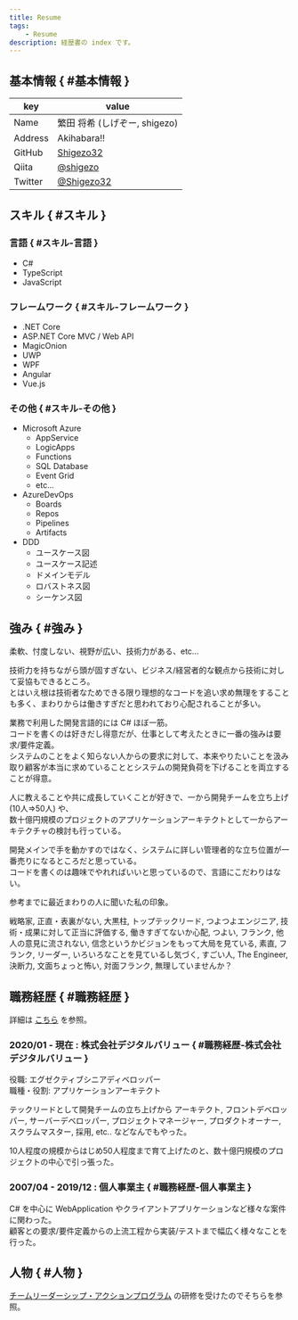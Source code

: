 ```yaml
---
title: Resume
tags:
    - Resume
description: 経歴書の index です。
---
```


## 基本情報 { #基本情報 }

|key|value|
|---|-----|
|Name|繁田 将希 (しげぞー, shigezo)|
|Address|Akihabara!!|
|GitHub|[Shigezo32](https://github.com/Shigezo32)|
|Qiita|[@shigezo](https://qiita.com/shigezo)|
|Twitter|[@Shigezo32](https://twitter.com/Shigezo32)|

## スキル { #スキル }

### 言語 { #スキル-言語 }

* C#
* TypeScript
* JavaScript

### フレームワーク { #スキル-フレームワーク }

* .NET Core
* ASP.NET Core MVC / Web API
* MagicOnion
* UWP
* WPF
* Angular
* Vue.js

### その他 { #スキル-その他 }

* Microsoft Azure
    * AppService
    * LogicApps
    * Functions
    * SQL Database
    * Event Grid
    * etc...
* AzureDevOps
    * Boards
    * Repos
    * Pipelines
    * Artifacts
* DDD
    * ユースケース図
    * ユースケース記述
    * ドメインモデル
    * ロバストネス図
    * シーケンス図

## 強み { #強み }

柔軟、忖度しない、視野が広い、技術力がある、etc...  

技術力を持ちながら頭が固すぎない、ビジネス/経営者的な観点から技術に対して妥協もできるところ。  
とはいえ根は技術者なためできる限り理想的なコードを追い求め無理をすることも多く、まわりからは働きすぎだと思われており心配されることが多い。  

業務で利用した開発言語的には C# ほぼ一筋。  
コードを書くのは好きだし得意だが、仕事として考えたときに一番の強みは要求/要件定義。  
システムのことをよく知らない人からの要求に対して、本来やりたいことを汲み取り顧客が本当に求めていることとシステムの開発負荷を下げることを両立することが得意。  

人に教えることや共に成長していくことが好きで、一から開発チームを立ち上げ (10人⇒50人) や、  
数十億円規模のプロジェクトのアプリケーションアーキテクトとして一からアーキテクチャの検討も行っている。  

開発メインで手を動かすのではなく、システムに詳しい管理者的な立ち位置が一番売りになるところだと思っている。  
コードを書くのは趣味でやれればいいと思っているので、言語にこだわりはない。  

参考までに最近まわりの人に聞いた私の印象。  

戦略家, 正直・表裏がない, 大黒柱, トップテックリード, つよつよエンジニア, 技術・成果に対して正当に評価する, 働きすぎてないか心配, つよい, フランク, 他人の意見に流されない, 信念というかビジョンをもって大局を見ている, 素直, フランク, リーダー, いろいろなことを見ているし気づく, すごい人, The Engineer, 決断力, 文面ちょっと怖い, 対面フランク, 無理していませんか？  

## 職務経歴 { #職務経歴 }

詳細は [こちら](./職務経歴詳細/) を参照。  

### 2020/01 - 現在 : 株式会社デジタルバリュー { #職務経歴-株式会社デジタルバリュー }

役職: エグゼクティブシニアディベロッパー  
職種・役割: アプリケーションアーキテクト  

テックリードとして開発チームの立ち上げから アーキテクト, フロントデベロッパー, サーバーデベロッパー, プロジェクトマネージャー, プロダクトオーナー, スクラムマスター, 採用, etc.. などなんでもやった。  

10人程度の規模からはじめ50人程度まで育て上げたのと、数十億円規模のプロジェクトの中心で引っ張った。  

### 2007/04 - 2019/12 : 個人事業主 { #職務経歴-個人事業主 }

C# を中心に WebApplication やクライアントアプリケーションなど様々な案件に関わった。  
顧客との要求/要件定義からの上流工程から実装/テストまで幅広く様々なことを行った。  

## 人物 { #人物 }

[チームリーダーシップ・アクションプログラム](../../20_Training/TLAP/) の研修を受けたのでそちらを参照。  
